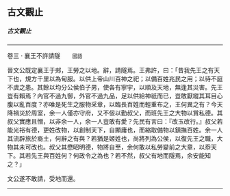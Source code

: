 

## 古文觀止

##### 古文觀止

* * *

卷三 ‧ 襄王不許請隧　　`國語`

晉文公既定襄王于郟，王勞之以地。辭，請隧焉。王弗許，曰：「昔我先王之有天下也，規方千里以為甸服。以供上帝山川百神之祀；以備百姓兆民之用；以待不庭不虞之患。其餘以均分公侯伯子男，使各有寧宇，以順及天地，無逢其災害。先王豈有賴焉？內官不過九御，外官不過九品，足以供給神祇而已，豈敢厭縱其耳目心腹以亂百度？亦唯是死生之服物采章，以臨長百姓而輕重布之，王何異之有？今天降禍災於周室，余一人僅亦守府，又不佞以勤叔父，而班先王之大物以賞私德。其叔父實應且憎，以非余一人，余一人豈敢有愛？先民有言曰：『改玉改行。』叔父若能光裕有德，更姓改物，以創制天下，自顯庸也，而縮取備物以鎮撫百姓。余一人其流辟旅於裔土，何辭之有與？若猶是姬姓也，尚將列為公侯，以復先王之職，大物其未可改也。叔父其懋昭明德，物將自至，余何敢以私勞變前之大章，以忝天下。其若先王與百姓何？何政令之為也？若不然，叔父有地而隧焉，余安能知之？」

文公遂不敢請，受地而還。

* * *

